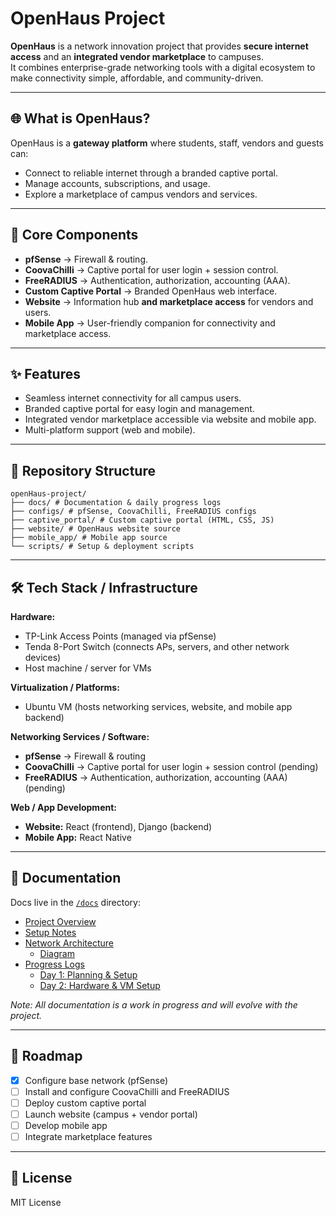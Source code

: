 # OpenHaus Project

**OpenHaus** is a network innovation project that provides **secure internet access** and an **integrated vendor marketplace** to campuses.  
It combines enterprise-grade networking tools with a digital ecosystem to make connectivity simple, affordable, and community-driven.  

---

## 🌐 What is OpenHaus?
OpenHaus is a **gateway platform** where students, staff, vendors and guests can:  
- Connect to reliable internet through a branded captive portal.  
- Manage accounts, subscriptions, and usage.  
- Explore a marketplace of campus vendors and services.  

---

## 🚀 Core Components
- **pfSense** → Firewall & routing.  
- **CoovaChilli** → Captive portal for user login + session control.  
- **FreeRADIUS** → Authentication, authorization, accounting (AAA).  
- **Custom Captive Portal** → Branded OpenHaus web interface.  
- **Website** → Information hub **and marketplace access** for vendors and users. 
- **Mobile App** → User-friendly companion for connectivity and marketplace access.  

---

## ✨ Features
- Seamless internet connectivity for all campus users.  
- Branded captive portal for easy login and management.  
- Integrated vendor marketplace accessible via website and mobile app.  
- Multi-platform support (web and mobile).

--- 

## 📂 Repository Structure
```
openHaus-project/
├── docs/ # Documentation & daily progress logs
├── configs/ # pfSense, CoovaChilli, FreeRADIUS configs
├── captive_portal/ # Custom captive portal (HTML, CSS, JS)
├── website/ # OpenHaus website source
├── mobile_app/ # Mobile app source
└── scripts/ # Setup & deployment scripts
```
---

## 🛠️ Tech Stack / Infrastructure
**Hardware:**  
- TP-Link Access Points (managed via pfSense)  
- Tenda 8-Port Switch (connects APs, servers, and other network devices)  
- Host machine / server for VMs  

**Virtualization / Platforms:**  
- Ubuntu VM (hosts networking services, website, and mobile app backend)  

**Networking Services / Software:**  
- **pfSense** → Firewall & routing  
- **CoovaChilli** → Captive portal for user login + session control (pending)  
- **FreeRADIUS** → Authentication, authorization, accounting (AAA) (pending)  

**Web / App Development:**  
- **Website:** React (frontend), Django (backend)  
- **Mobile App:** React Native  

---

## 📖 Documentation
Docs live in the [`/docs`](docs/) directory:

- [Project Overview](docs/project_overview.md)  
- [Setup Notes](docs/setup_notes.md)  
- [Network Architecture](docs/network_architecture.md)  
  - [Diagram](/docs/images/network_architecture.png)  
- [Progress Logs](docs/progress_logs/)  
  - [Day 1: Planning & Setup](docs/progress_logs/day1_planning.md)  
  - [Day 2: Hardware & VM Setup](docs/progress_logs/day2_setup.md)  


*Note: All documentation is a work in progress and will evolve with the project.*

---

## 🧭 Roadmap
- [x] Configure base network (pfSense)  
- [ ] Install and configure CoovaChilli and FreeRADIUS  
- [ ] Deploy custom captive portal  
- [ ] Launch website (campus + vendor portal)  
- [ ] Develop mobile app  
- [ ] Integrate marketplace features  

---

## 📜 License
MIT License
